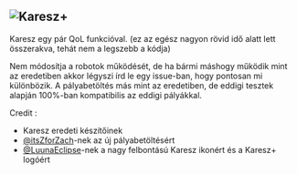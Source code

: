 ## ![Karesz+](https://i.imgur.com/i10Bnxq.png)

Karesz egy pár QoL funkcióval.
(ez az egész nagyon rövid idő alatt lett összerakva, tehát nem a legszebb a kódja)

Nem módosítja a robotok működését, de ha bármi máshogy működik mint az eredetiben akkor légyszi írd le egy issue-ban, hogy pontosan mi különbözik.
A pályabetöltés más mint az eredetiben, de eddigi tesztek alapján 100%-ban kompatibilis az eddigi pályákkal.

Credit :
- Karesz eredeti készítőinek
- [@itsZforZach](https://www.github.com/itsZforZach)-nek az új pályabetöltésért
- [@LuunaEclipse](https://www.github.com/LuunaEclipse)-nek a nagy felbontású Karesz ikonért és a Karesz+ logóért
